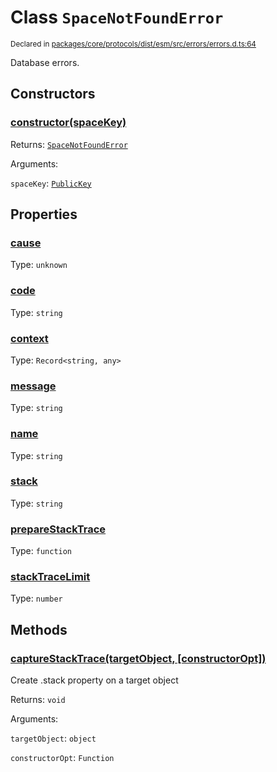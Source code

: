 # Class `SpaceNotFoundError`
<sub>Declared in [packages/core/protocols/dist/esm/src/errors/errors.d.ts:64]()</sub>


Database errors.

## Constructors
### [constructor(spaceKey)]()




Returns: <code>[SpaceNotFoundError](/api/@dxos/react-client/classes/SpaceNotFoundError)</code>

Arguments: 

`spaceKey`: <code>[PublicKey](/api/@dxos/react-client/classes/PublicKey)</code>



## Properties
### [cause]()
Type: <code>unknown</code>



### [code]()
Type: <code>string</code>



### [context]()
Type: <code>Record&lt;string, any&gt;</code>



### [message]()
Type: <code>string</code>



### [name]()
Type: <code>string</code>



### [stack]()
Type: <code>string</code>



### [prepareStackTrace]()
Type: <code>function</code>



### [stackTraceLimit]()
Type: <code>number</code>




## Methods
### [captureStackTrace(targetObject, \[constructorOpt\])]()


Create .stack property on a target object

Returns: <code>void</code>

Arguments: 

`targetObject`: <code>object</code>

`constructorOpt`: <code>Function</code>


